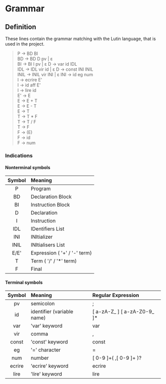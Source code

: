 # Grammar

## Definition
These lines contain the grammar matching with the Lutin language, that is used in the project.


>P &rarr; BD BI  
BD &rarr; BD D pv | &#603;  
BI &rarr; BI I pv | &#603;
D &rarr; var id IDL  
IDL &rarr; IDL vir id | &#603;
D &rarr; const INI INIL  
INIL &rarr; INIL vir INI | &#603;
INI &rarr; id eg num  
I &rarr; ecrire E'  
I &rarr; id aff E'  
I &rarr; lire id  
E' &rarr; E  
E &rarr; E + T  
E &rarr; E - T  
E &rarr; T  
T &rarr; T * F  
T &rarr; T / F  
T &rarr; F  
F &rarr; (E)  
F &rarr; id  
F &rarr; num

### Indications

#### Nonterminal symbols
 Symbol |  Meaning
:------:|:---------
 P      | Program  
 BD     | Declaration Block  
 BI     | Instruction Block  
 D      | Declaration  
 I      | Instruction  
 IDL    | IDentifiers List  
 INI    | INItializer  
 INIL   | INItialisers List  
 E/E'   | Expression ( '+' / '-' term)  
 T      | Term ( '/' / '*' term)  
 F      | Final

#### Terminal symbols
 Symbol |  Meaning                      |  Regular Expression
:------:|:------------------------------|:--------------------
pv      | semicolon                     | ;
id      | identifier (variable name)    | [ a-zA-Z\_ ] [ a-zA-Z0-9\_ ]\*
var     | 'var' keyword                 | var
vir     | comma                         | ,
const   | 'const' keyword               | const
eg      | '=' character                 | =
num     | number                        | [ 0-9 ]+( ,[ 0-9 ]+ )?
ecrire  | 'ecrire' keyword              | ecrire
lire    | 'lire' keyword                | lire


